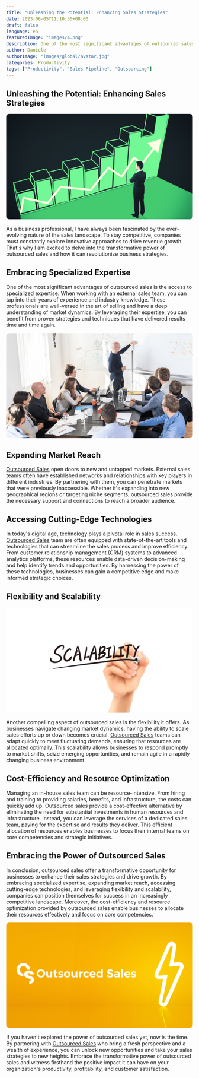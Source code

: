 ```yaml
---
title: "Unleashing the Potential: Enhancing Sales Strategies"
date: 2023-06-05T11:10:36+08:00
draft: false
language: en
featuredImage: "images/4.png"
description: One of the most significant advantages of outsourced sales is the access to specialized expertise. When working with an external sales team, you can tap into their years of experience and industry knowledge. These professionals are well-versed in the art of selling and have a deep understanding of market dynamics. By leveraging their expertise, you can benefit from proven strategies and techniques that have delivered results time and time again.
author: Daniele 
authorImage: "images/global/avatar.jpg"
categories: Productivity
tags: ["Productivity", "Sales Pipeline", "Outsourcing"]
---
```


## Unleashing the Potential: Enhancing Sales Strategies

<center>
<img alt="Out Sourced Sales" style="border-radius: 8px;" src="images/1.png" />
</center>

As a business professional, I have always been fascinated by the ever-evolving nature of the sales landscape. To stay competitive, companies must constantly explore innovative approaches to drive revenue growth. That's why I am excited to delve into the transformative power of outsourced sales and how it can revolutionize business strategies.

## Embracing Specialized Expertise

One of the most significant advantages of outsourced sales is the access to specialized expertise. When working with an external sales team, you can tap into their years of experience and industry knowledge. These professionals are well-versed in the art of selling and have a deep understanding of market dynamics. By leveraging their expertise, you can benefit from proven strategies and techniques that have delivered results time and time again.

<center>
<img alt="Out Sourced Sales" style="border-radius: 8px;" src="images/2.png" />
</center>

## Expanding Market Reach

[Outsourced Sales](www.outsourcedsales.com) open doors to new and untapped markets. External sales teams often have established networks and relationships with key players in different industries. By partnering with them, you can penetrate markets that were previously inaccessible. Whether it's expanding into new geographical regions or targeting niche segments, outsourced sales provide the necessary support and connections to reach a broader audience.

## Accessing Cutting-Edge Technologies

In today's digital age, technology plays a pivotal role in sales success. [Outsourced Sales](www.outsourcedsales.com) team are often equipped with state-of-the-art tools and technologies that can streamline the sales process and improve efficiency. From customer relationship management (CRM) systems to advanced analytics platforms, these resources enable data-driven decision-making and help identify trends and opportunities. By harnessing the power of these technologies, businesses can gain a competitive edge and make informed strategic choices.

## Flexibility and Scalability

<center>
<img alt="Out Sourced Sales" style="border-radius: 8px;" src="images/3.png" />
</center>

Another compelling aspect of outsourced sales is the flexibility it offers. As businesses navigate changing market dynamics, having the ability to scale sales efforts up or down becomes crucial. [Outsourced Sales](www.outsourcedsales.com) teams can adapt quickly to meet fluctuating demands, ensuring that resources are allocated optimally. This scalability allows businesses to respond promptly to market shifts, seize emerging opportunities, and remain agile in a rapidly changing business environment.

## Cost-Efficiency and Resource Optimization

Managing an in-house sales team can be resource-intensive. From hiring and training to providing salaries, benefits, and infrastructure, the costs can quickly add up. Outsourced sales provide a cost-effective alternative by eliminating the need for substantial investments in human resources and infrastructure. Instead, you can leverage the services of a dedicated sales team, paying for the expertise and results they deliver. This efficient allocation of resources enables businesses to focus their internal teams on core competencies and strategic initiatives.

## Embracing the Power of Outsourced Sales

In conclusion, outsourced sales offer a transformative opportunity for businesses to enhance their sales strategies and drive growth. By embracing specialized expertise, expanding market reach, accessing cutting-edge technologies, and leveraging flexibility and scalability, companies can position themselves for success in an increasingly competitive landscape. Moreover, the cost-efficiency and resource optimization provided by outsourced sales enable businesses to allocate their resources effectively and focus on core competencies.

<center>
<img alt="Out Sourced Sales" style="border-radius: 8px;" src="images/4.png" />
</center>

If you haven't explored the power of outsourced sales yet, now is the time. By partnering with [Outsourced Sales](www.outsourcedsales.com) who bring a fresh perspective and a wealth of experience, you can unlock new opportunities and take your sales strategies to new heights. Embrace the transformative power of outsourced sales and witness firsthand the positive impact it can have on your organization's productivity, profitability, and customer satisfaction.



